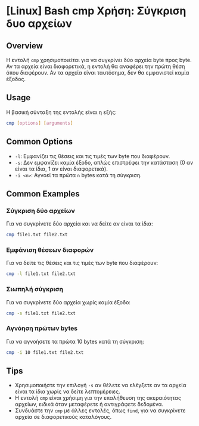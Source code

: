 # [Linux] Bash cmp Χρήση: Σύγκριση δυο αρχείων

## Overview
Η εντολή `cmp` χρησιμοποιείται για να συγκρίνει δύο αρχεία byte προς byte. Αν τα αρχεία είναι διαφορετικά, η εντολή θα αναφέρει την πρώτη θέση όπου διαφέρουν. Αν τα αρχεία είναι ταυτόσημα, δεν θα εμφανιστεί καμία έξοδος.

## Usage
Η βασική σύνταξη της εντολής είναι η εξής:

```bash
cmp [options] [arguments]
```

## Common Options
- `-l`: Εμφανίζει τις θέσεις και τις τιμές των byte που διαφέρουν.
- `-s`: Δεν εμφανίζει καμία έξοδο, απλώς επιστρέφει την κατάσταση (0 αν είναι τα ίδια, 1 αν είναι διαφορετικά).
- `-i <n>`: Αγνοεί τα πρώτα `n` bytes κατά τη σύγκριση.

## Common Examples
### Σύγκριση δύο αρχείων
Για να συγκρίνετε δύο αρχεία και να δείτε αν είναι τα ίδια:

```bash
cmp file1.txt file2.txt
```

### Εμφάνιση θέσεων διαφορών
Για να δείτε τις θέσεις και τις τιμές των byte που διαφέρουν:

```bash
cmp -l file1.txt file2.txt
```

### Σιωπηλή σύγκριση
Για να συγκρίνετε δύο αρχεία χωρίς καμία έξοδο:

```bash
cmp -s file1.txt file2.txt
```

### Αγνόηση πρώτων bytes
Για να αγνοήσετε τα πρώτα 10 bytes κατά τη σύγκριση:

```bash
cmp -i 10 file1.txt file2.txt
```

## Tips
- Χρησιμοποιήστε την επιλογή `-s` αν θέλετε να ελέγξετε αν τα αρχεία είναι τα ίδια χωρίς να δείτε λεπτομέρειες.
- Η εντολή `cmp` είναι χρήσιμη για την επαλήθευση της ακεραιότητας αρχείων, ειδικά όταν μεταφέρετε ή αντιγράφετε δεδομένα.
- Συνδυάστε την `cmp` με άλλες εντολές, όπως `find`, για να συγκρίνετε αρχεία σε διαφορετικούς καταλόγους.